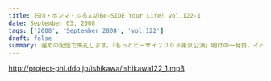 ```yaml
---
title: 石川・ホンマ・ぶるんのBe-SIDE Your Life! vol.122-1
date: September 03, 2008
tags: ['2008', 'September 2008', 'vol.122']
draft: false
summary: 遅めの配信で失礼します。「もっとビーサイ２００８東京公演」明けの一発目。イベント終了後は石川さんがまたまた喉をぶっ壊したということもありこのような・・・冒頭の声を聴けばわかります。NAMAE
---
```


http://project-phi.ddo.jp/ishikawa/ishikawa122_1.mp3
